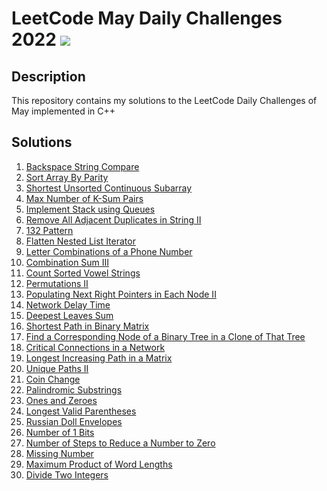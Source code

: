 # LeetCode May Daily Challenges 2022 <img src="https://img.icons8.com/external-bearicons-outline-color-bearicons/64/000000/external-Competition-business-and-marketing-bearicons-outline-color-bearicons.png"/>
## Description
This repository contains my solutions to the LeetCode Daily Challenges of May implemented in C++

## Solutions
1. <a href="https://github.com/miraehab/LeetCode-May-Daily-Challenges-2022/blob/main/844.%20Backspace%20String%20Compare.cpp">Backspace String Compare</a>
2. <a href="https://github.com/miraehab/LeetCode-May-Daily-Challenges-2022/blob/main/905.%20Sort%20Array%20By%20Parity.cpp">Sort Array By Parity</a>
3. <a href="https://github.com/miraehab/LeetCode-May-Daily-Challenges-2022/blob/main/581.%20Shortest%20Unsorted%20Continuous%20Subarray.cpp">Shortest Unsorted Continuous Subarray</a>
4. <a href="https://github.com/miraehab/LeetCode-May-Daily-Challenges-2022/blob/main/1679.%20Max%20Number%20of%20K-Sum%20Pairs.cpp">Max Number of K-Sum Pairs</a>
5. <a href="https://github.com/miraehab/LeetCode-May-Daily-Challenges-2022/blob/main/225.%20Implement%20Stack%20using%20Queues.cpp">Implement Stack using Queues</a>
6. <a href="https://github.com/miraehab/LeetCode-May-Daily-Challenges-2022/blob/main/1209.%20Remove%20All%20Adjacent%20Duplicates%20in%20String%20II.cpp">Remove All Adjacent Duplicates in String II</a>
7. <a href="https://github.com/miraehab/LeetCode-May-Daily-Challenges-2022/blob/main/456.%20132%20Pattern.cpp">132 Pattern</a>
8. <a href="https://github.com/miraehab/LeetCode-May-Daily-Challenges-2022/blob/main/341.%20Flatten%20Nested%20List%20Iterator.cpp">Flatten Nested List Iterator</a>
9. <a href="https://github.com/miraehab/LeetCode-May-Daily-Challenges-2022/blob/main/17.%20Letter%20Combinations%20of%20a%20Phone%20Number.cpp">Letter Combinations of a Phone Number</a>
10. <a href="https://github.com/miraehab/LeetCode-May-Daily-Challenges-2022/blob/main/216.%20Combination%20Sum%20III.cpp">Combination Sum III</a>
11. <a href="https://github.com/miraehab/LeetCode-May-Daily-Challenges-2022/blob/main/1641.%20Count%20Sorted%20Vowel%20Strings.cpp">Count Sorted Vowel Strings</a>
12. <a href="https://github.com/miraehab/LeetCode-May-Daily-Challenges-2022/blob/main/47.%20Permutations%20II.cpp">Permutations II</a>
13. <a href="https://github.com/miraehab/LeetCode-May-Daily-Challenges-2022/blob/main/117.%20Populating%20Next%20Right%20Pointers%20in%20Each%20Node%20II.cpp">Populating Next Right Pointers in Each Node II</a>
14. <a href="https://github.com/miraehab/LeetCode-May-Daily-Challenges-2022/blob/main/743.%20Network%20Delay%20Time.cpp">Network Delay Time</a>
15. <a href="https://github.com/miraehab/LeetCode-May-Daily-Challenges-2022/blob/main/1302.%20Deepest%20Leaves%20Sum.cpp">Deepest Leaves Sum</a>
16. <a href="https://github.com/miraehab/LeetCode-May-Daily-Challenges-2022/blob/main/1091.%20Shortest%20Path%20in%20Binary%20Matrix.cpp">Shortest Path in Binary Matrix</a>
17. <a href="https://github.com/miraehab/LeetCode-May-Daily-Challenges-2022/blob/main/1379.%20Find%20a%20Corresponding%20Node%20of%20a%20Binary%20Tree%20in%20a%20Clone%20of%20That%20Tree.cpp">Find a Corresponding Node of a Binary Tree in a Clone of That Tree</a>
18. <a href="https://github.com/miraehab/LeetCode-May-Daily-Challenges-2022/blob/main/1192.%20Critical%20Connections%20in%20a%20Network.cpp">Critical Connections in a Network</a>
19. <a href="https://github.com/miraehab/LeetCode-May-Daily-Challenges-2022/blob/main/329.%20Longest%20Increasing%20Path%20in%20a%20Matrix.cpp">Longest Increasing Path in a Matrix</a>
20. <a href="https://github.com/miraehab/LeetCode-May-Daily-Challenges-2022/blob/main/63.%20Unique%20Paths%20II.cpp">Unique Paths II</a>
21. <a href="https://github.com/miraehab/LeetCode-May-Daily-Challenges-2022/blob/main/322.%20Coin%20Change.cpp">Coin Change</a>
22. <a href="https://github.com/miraehab/LeetCode-May-Daily-Challenges-2022/blob/main/647.%20Palindromic%20Substrings.cpp">Palindromic Substrings</a>
23. <a href="https://github.com/miraehab/LeetCode-May-Daily-Challenges-2022/blob/main/474.%20Ones%20and%20Zeroes.cpp">Ones and Zeroes</a>
24. <a href="https://github.com/miraehab/LeetCode-May-Daily-Challenges-2022/blob/main/32.%20Longest%20Valid%20Parentheses.cpp">Longest Valid Parentheses</a>
25. <a href="https://github.com/miraehab/LeetCode-May-Daily-Challenges-2022/blob/main/354.%20Russian%20Doll%20Envelopes.cpp">Russian Doll Envelopes</a>
26. <a href="https://github.com/miraehab/LeetCode-May-Daily-Challenges-2022/blob/main/191.%20Number%20of%201%20Bits.cpp">Number of 1 Bits</a>
27. <a href="https://github.com/miraehab/LeetCode-May-Daily-Challenges-2022/blob/main/1342.%20Number%20of%20Steps%20to%20Reduce%20a%20Number%20to%20Zero.cpp">Number of Steps to Reduce a Number to Zero</a>
28. <a href="https://github.com/miraehab/LeetCode-May-Daily-Challenges-2022/blob/main/268.%20Missing%20Number.cpp">Missing Number</a>
29. <a href="https://github.com/miraehab/LeetCode-May-Daily-Challenges-2022/blob/main/318.%20Maximum%20Product%20of%20Word%20Lengths.cpp">Maximum Product of Word Lengths</a>
30. <a href="https://github.com/miraehab/LeetCode-May-Daily-Challenges-2022/blob/main/29.%20Divide%20Two%20Integers.cpp">Divide Two Integers</a>